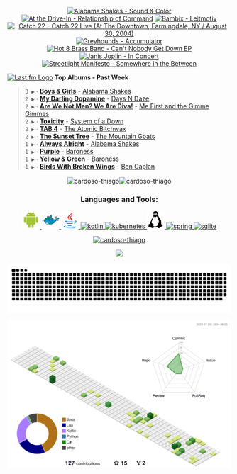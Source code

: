 <!-- lastfm -->
<p align="center"><a href="https://www.last.fm/music/Alabama+Shakes/Sound+&+Color"><img src="https://lastfm.freetls.fastly.net/i/u/64s/f8eb189af20dd743d96d46e128918a44.png" title="Alabama Shakes - Sound & Color"></a> <a href="https://www.last.fm/music/At+the+Drive-In/Relationship+of+Command"><img src="https://lastfm.freetls.fastly.net/i/u/64s/509a00756d5997721dc13f1578339f04.png" title="At the Drive-In - Relationship of Command"></a> <a href="https://www.last.fm/music/Bambix/Leitmotiv"><img src="https://lastfm.freetls.fastly.net/i/u/64s/27df840c29bffd7ed158f07929af052c.jpg" title="Bambix - Leitmotiv"></a> <a href="https://www.last.fm/music/Catch+22/Catch+22+Live+(At+The+Downtown,+Farmingdale,+NY+%2F+August+30,+2004)"><img src="https://lastfm.freetls.fastly.net/i/u/64s/75a75a15efe7e10ecffcf4c33fc83c4b.jpg" title="Catch 22 - Catch 22 Live (At The Downtown, Farmingdale, NY / August 30, 2004)"></a> <a href="https://www.last.fm/music/Greyhounds/Accumulator"><img src="https://lastfm.freetls.fastly.net/i/u/64s/65b7939310bb4273c2c9e98c57c28f14.jpg" title="Greyhounds - Accumulator"></a> <a href="https://www.last.fm/music/Hot+8+Brass+Band/Can%27t+Nobody+Get+Down+EP"><img src="https://lastfm.freetls.fastly.net/i/u/64s/d9805b0e7edd5a762262bd2a59177f8c.jpg" title="Hot 8 Brass Band - Can't Nobody Get Down EP"></a> <a href="https://www.last.fm/music/Janis+Joplin/In+Concert"><img src="https://lastfm.freetls.fastly.net/i/u/64s/ec0f8ef47c544a658e2f9a8f09de8a4e.jpg" title="Janis Joplin - In Concert"></a> <a href="https://www.last.fm/music/Streetlight+Manifesto/Somewhere+in+the+Between"><img src="https://lastfm.freetls.fastly.net/i/u/64s/ddc763a5463eccd7afa96aaad1f33df3.jpg" title="Streetlight Manifesto - Somewhere in the Between"></a> </p>

<!--START_LASTFM_ALBUMS:{"period": "7day", "rows": 10}-->
<a href="https://last.fm" target="_blank"><img src="https://user-images.githubusercontent.com/17434202/215290617-e793598d-d7c9-428f-9975-156db1ba89cc.svg" alt="Last.fm Logo" width="18" height="13"/></a> **Top Albums - Past Week**

> `3 ▶️` ∙ **[Boys & Girls](https://www.last.fm/music/Alabama+Shakes/Boys+&+Girls)** - [Alabama Shakes](https://www.last.fm/music/Alabama+Shakes)<br/>
> `2 ▶️` ∙ **[My Darling Dopamine](https://www.last.fm/music/Days+N+Daze/My+Darling+Dopamine)** - [Days N Daze](https://www.last.fm/music/Days+N+Daze)<br/>
> `2 ▶️` ∙ **[Are We Not Men? We Are Diva!](https://www.last.fm/music/Me+First+and+the+Gimme+Gimmes/Are+We+Not+Men%3F+We+Are+Diva!)** - [Me First and the Gimme Gimmes](https://www.last.fm/music/Me+First+and+the+Gimme+Gimmes)<br/>
> `2 ▶️` ∙ **[Toxicity](https://www.last.fm/music/System+of+a+Down/Toxicity)** - [System of a Down](https://www.last.fm/music/System+of+a+Down)<br/>
> `2 ▶️` ∙ **[TAB 4](https://www.last.fm/music/The+Atomic+Bitchwax/TAB+4)** - [The Atomic Bitchwax](https://www.last.fm/music/The+Atomic+Bitchwax)<br/>
> `2 ▶️` ∙ **[The Sunset Tree](https://www.last.fm/music/The+Mountain+Goats/The+Sunset+Tree)** - [The Mountain Goats](https://www.last.fm/music/The+Mountain+Goats)<br/>
> `1 ▶️` ∙ **[Always Alright](https://www.last.fm/music/Alabama+Shakes/Always+Alright)** - [Alabama Shakes](https://www.last.fm/music/Alabama+Shakes)<br/>
> `1 ▶️` ∙ **[Purple](https://www.last.fm/music/Baroness/Purple)** - [Baroness](https://www.last.fm/music/Baroness)<br/>
> `1 ▶️` ∙ **[Yellow & Green](https://www.last.fm/music/Baroness/Yellow+&+Green)** - [Baroness](https://www.last.fm/music/Baroness)<br/>
> `1 ▶️` ∙ **[Birds With Broken Wings](https://www.last.fm/music/Ben+Caplan/Birds+With+Broken+Wings)** - [Ben Caplan](https://www.last.fm/music/Ben+Caplan)<br/>
<!--END_LASTFM_ALBUMS-->

<p align="center"><img align="center" src="https://github-readme-stats-nine-kohl.vercel.app/api?username=cardoso-thiago&show_icons=true&locale=en&theme=gotham&hide=issues,contribs" alt="cardoso-thiago" /><img align="center" src="https://github-readme-stats-nine-kohl.vercel.app/api/top-langs?username=cardoso-thiago&show_icons=true&locale=en&layout=compact&theme=gotham" alt="cardoso-thiago" /></p>

<h3 align="center">Languages and Tools:</h3>
<p align="center"> <a href="https://developer.android.com" target="_blank"> <img src="https://github.com/devicons/devicon/blob/master/icons/android/android-original.svg" alt="android" width="40" height="40"/> </a> <a href="https://www.docker.com/" target="_blank"> <img src="https://github.com/devicons/devicon/blob/master/icons/docker/docker-original.svg" alt="docker" width="40" height="40"/> </a> <a href="https://www.java.com" target="_blank"> <img src="https://github.com/devicons/devicon/blob/master/icons/java/java-original.svg" alt="java" width="40" height="40"/> </a> <a href="https://kotlinlang.org" target="_blank"> <img src="https://www.vectorlogo.zone/logos/kotlinlang/kotlinlang-icon.svg" alt="kotlin" width="40" height="40"/> </a> <a href="https://kubernetes.io" target="_blank"> <img src="https://www.vectorlogo.zone/logos/kubernetes/kubernetes-icon.svg" alt="kubernetes" width="40" height="40"/> </a> <a href="https://www.linux.org/" target="_blank"> <img src="https://github.com/devicons/devicon/blob/master/icons/linux/linux-plain.svg" alt="linux" width="40" height="40"/> </a> <a href="https://spring.io/" target="_blank"> <img src="https://www.vectorlogo.zone/logos/springio/springio-icon.svg" alt="spring" width="40" height="40"/> </a> <a href="https://www.sqlite.org/" target="_blank"> <img src="https://www.vectorlogo.zone/logos/sqlite/sqlite-icon.svg" alt="sqlite" width="40" height="40"/> </a> </p>

<p align="center"> <a href="https://github.com/ryo-ma/github-profile-trophy"><img src="https://github-profile-trophy.vercel.app/?username=cardoso-thiago&column=7" alt="cardoso-thiago" /></a> </p>

<!--START_SECTION:comicstrip-->
<p align="center">
 <a href="https://xkcd.com/">
 <img src="https://imgs.xkcd.com/comics/exam_numbers.png" />
</a>
</p>
<!--END_SECTION:comicstrip-->

![](https://github.com/cardoso-thiago/cardoso-thiago/raw/output/github-snake.svg)

![](profile-3d-contrib/profile-green-animate.svg)
